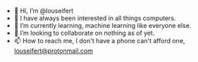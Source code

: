- 👋 Hi, I’m @louseifert
- 👀 I have always been interested in all things computers.
- 🌱 I’m currently learning, machine learning like everyone else.
- 💞️ I’m looking to collaborate on nothing as of yet. 
- 📫 How to reach me, I don't have a phone can't afford one, louseifert@protonmail.com

<!---
louseifert/louseifert is a ✨ special ✨ repository because its `README.md` (this file) appears on your GitHub profile.
You can click the Preview link to take a look at your changes.
--->
